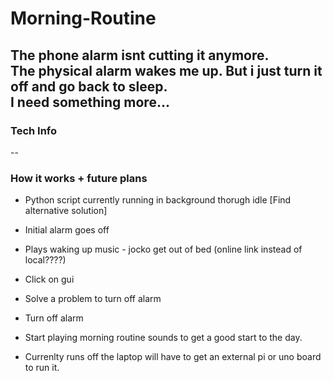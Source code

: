 # Morning-Routine
 The phone alarm isnt cutting it anymore.  
 The physical alarm wakes me up. But i just turn it off and go back to sleep.  
 I need something more...  
-
### Tech Info

--
### How it works + future plans
- Python script currently running in background thorugh idle [Find alternative solution]
- Initial alarm goes off
- Plays waking up music - jocko get out of bed (online link instead of local????)
- Click on gui 
- Solve a problem to turn off alarm
- Turn off alarm
- Start playing morning routine sounds to get a good start to the day.


- Currenlty runs off the laptop will have to get an external pi or uno board to run it.
